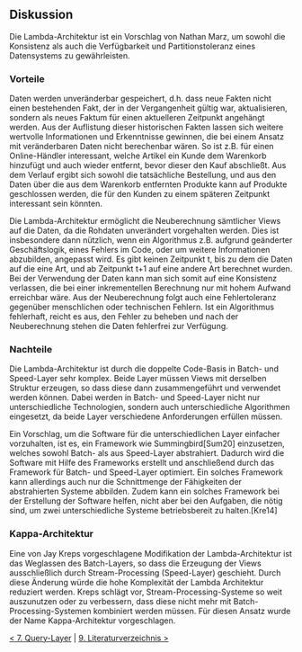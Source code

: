 ## Diskussion
Die Lambda-Architektur ist ein Vorschlag von Nathan Marz, um sowohl die Konsistenz als auch die Verfügbarkeit und Partitionstoleranz eines Datensystems zu gewährleisten.

### Vorteile
Daten werden unveränderbar gespeichert, d.h. dass neue Fakten nicht einen bestehenden Fakt, der in der Vergangenheit gültig war, aktualisieren, sondern als neues Faktum für einen aktuelleren Zeitpunkt angehängt werden. Aus der Auflistung dieser historischen Fakten lassen sich weitere wertvolle Informationen und Erkenntnisse gewinnen, die bei einem Ansatz mit veränderbaren Daten nicht berechenbar wären. So ist z.B. für einen Online-Händler interessant, welche Artikel ein Kunde dem Warenkorb hinzufügt und auch wieder entfernt, bevor dieser den Kauf abschließt. Aus dem Verlauf ergibt sich sowohl die tatsächliche Bestellung, und aus den Daten über die aus dem Warenkorb entfernten Produkte kann auf Produkte geschlossen werden, die für den Kunden zu einem späteren Zeitpunkt interessant sein könnten.

Die Lambda-Architektur ermöglicht die Neuberechnung sämtlicher Views auf die Daten, da die Rohdaten unverändert vorgehalten werden. Dies ist insbesondere dann nützlich, wenn ein Algorithmus z.B. aufgrund geänderter Geschäftslogik, eines Fehlers im Code, oder um weitere Informationen abzubilden, angepasst wird. Es gibt keinen Zeitpunkt t, bis zu dem die Daten auf die eine Art, und ab Zeitpunkt t+1 auf eine andere Art berechnet wurden. Bei der Verwendung der Daten kann man sich somit auf eine Konsistenz verlassen, die bei einer inkrementellen Berechnung nur mit hohem Aufwand erreichbar wäre. Aus der Neuberechnung folgt auch eine Fehlertoleranz gegenüber menschlichen oder technischen Fehlern. Ist ein Algorithmus fehlerhaft, reicht es aus, den Fehler zu beheben und nach der Neuberechnung stehen die Daten fehlerfrei zur Verfügung.

### Nachteile
Die Lambda-Architektur ist durch die doppelte Code-Basis in Batch- und Speed-Layer sehr komplex. Beide Layer müssen Views mit derselben Struktur erzeugen, so dass diese dann zusammengeführt und verwendet werden können. Dabei werden in Batch- und Speed-Layer nicht nur unterschiedliche Technologien, sondern auch unterschiedliche Algorithmen eingesetzt, da beide Layer verschiedene Anforderungen erfüllen müssen.

Ein Vorschlag, um die Software für die unterschiedlichen Layer einfacher vorzuhalten, ist es, ein Framework wie Summingbird[Sum20] einzusetzen, welches sowohl Batch- als aus Speed-Layer abstrahiert. Dadurch wird die Software mit Hilfe des Frameworks erstellt und anschließend durch das Framework für Batch- und Speed-Layer optimiert. Ein solches Framework kann allerdings auch nur die Schnittmenge der Fähigkeiten der abstrahierten Systeme abbilden. Zudem kann ein solches Framework bei der Erstellung der Software helfen, nicht aber bei den Aufgaben, die nötig sind, um zwei unterschiedliche Systeme betriebsbereit zu halten.[Kre14]

### Kappa-Architektur
Eine von Jay Kreps vorgeschlagene Modifikation der Lambda-Architektur ist das Weglassen des Batch-Layers, so dass die Erzeugung der Views ausschließlich durch Stream-Processing (Speed-Layer) geschieht. Durch diese Änderung würde die hohe Komplexität der Lambda Architektur reduziert werden. Kreps schlägt vor, Stream-Processing-Systeme so weit auszunutzen oder zu verbessern, dass diese nicht mehr mit Batch-Processing-Systemen kombiniert werden müssen. Für diesen Ansatz wurde der Name Kappa-Architektur vorgeschlagen.

[< 7. Query-Layer](7_Query_Layer.md) | [9. Literaturverzeichnis >](9_Literaturverzeichnis.md)